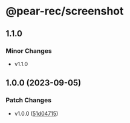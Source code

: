 # @pear-rec/screenshot

## 1.1.0

### Minor Changes

- v1.1.0

## 1.0.0 (2023-09-05)

### Patch Changes

- v1.0.0 ([51d04715](https://github.com/SnipTaker/pear-rec/commit/51d04715b7f2277185ebdb6dfa78527c70b11f03))
